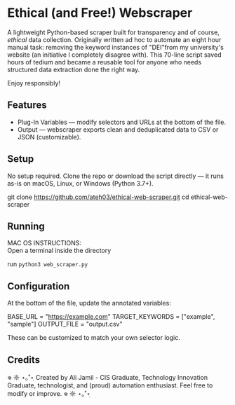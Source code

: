 # Ethical (and Free!) Webscraper

A lightweight Python-based scraper built for transparency and of course, *ethical* data collection.
Originally written ad hoc to automate an eight hour manual task: removing the keyword instances of "DEI"from my university's website (an initiative I completely disagree with). This 70-line script saved hours of tedium and became a reusable tool for anyone who needs structured data extraction done the right way.

Enjoy responsibly!

## Features
* Plug-In Variables — modify selectors and URLs at the bottom of the file.
* Output — webscraper exports clean and deduplicated data to CSV or JSON (customizable).

## Setup
No setup required.
Clone the repo or download the script directly — it runs as-is on macOS, Linux, or Windows (Python 3.7+).

git clone https://github.com/ateh03/ethical-web-scraper.git
cd ethical-web-scraper
 
## Running
MAC OS INSTRUCTIONS: <br>
Open a terminal inside the directory

run  ```python3 web_scraper.py```<br>

## Configuration
At the bottom of the file, update the annotated variables:

BASE_URL = "https://example.com"
TARGET_KEYWORDS = ["example", "sample"]
OUTPUT_FILE = "output.csv"

These can be customized to match your own selector logic.

## Credits
𖦹 ☼ ⋆｡˚⋆ฺ Created by Ali Jamil - CIS Graduate, Technology Innovation Graduate, technologist, and (proud) automation enthusiast.
Feel free to modify or improve. 𖦹 ☼ ⋆｡˚⋆ฺ
